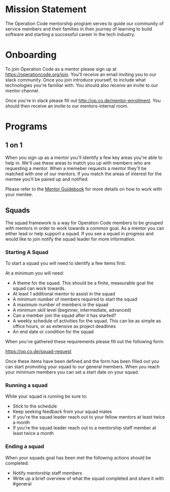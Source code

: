 # Mission Statement

The Operation Code mentorship program serves to guide our community of service members and their families in their journey of learning to build software and starting a successful career in the tech industry.

# Onboarding

To join Operation Code as a mentor please sign up at https://operationcode.org/join. You'll receive an email inviting you to our slack community. Once you join introduce yourself, to include what technologies you're familiar with. You should also receive an invite to our mentor channel. 

Once you're in slack please fill out http://op.co.de/mentor-enrollment. You should then receive an invite to our mentors-internal room.

# Programs

## 1 on 1

When you sign up as a mentor you'll identify a few key areas you're able to help in. We'll use these areas to match you up with members who are requesting a mentor. When a memeber requests a mentor they'll be matched with one of our mentors. If you match the areas of interest for the mentee you'll be paired up and notified. 

Please refer to the [Mentor Guidebook](https://github.com/OperationCode/mentorship/blob/master/GUIDEBOOK.md) for more details on how to work with your mentee.

## Squads

The squad framework is a way for Operation Code members to be grouped with mentors in order to work towards a common goal.
As a mentor you can either lead or help support a squad. 
If you see a squad in progress and would like to join notify the squad leader for more information.

### Starting A Squad

To start a squad you will need to identify a few items first. 

At a minimum you will need:
* A theme for the squad. This should be a finite, measurable goal the squad can work towards.
* At least 1 additional mentor to assist in the squad
* A minimum number of members required to start the squad
* A maximum number of members in the squad
* A minimum skill level (beginner, intermediate, advanced)
* Can a member join the squad after it has started?
* A weekly schedule of activities for the squad. This can be as simple as office hours, or as extensive as project deadlines
* An end date or condition for the squad

When you've gathered these requirements please fill out the following form:

https://op.co.de/squad-request

Once these items have been defined and the form has been filled out you can start promoting your squad to our general members. 
When you reach your minimum members you can set a start date on your squad.

### Running a squad

While your squad is running be sure to:
* Stick to the schedule
* Keep seeking feedback from your squad mates
* If you're the squad leader reach out to your fellow mentors at least twice a month
* If you're the squad leader reach out to a mentorship staff member at least twice a month

### Ending a squad

When your squads goal has been met the following actions should be completed:
* Notify mentorship staff members
* Write up a brief overview of what the squad completed and share it with #general

